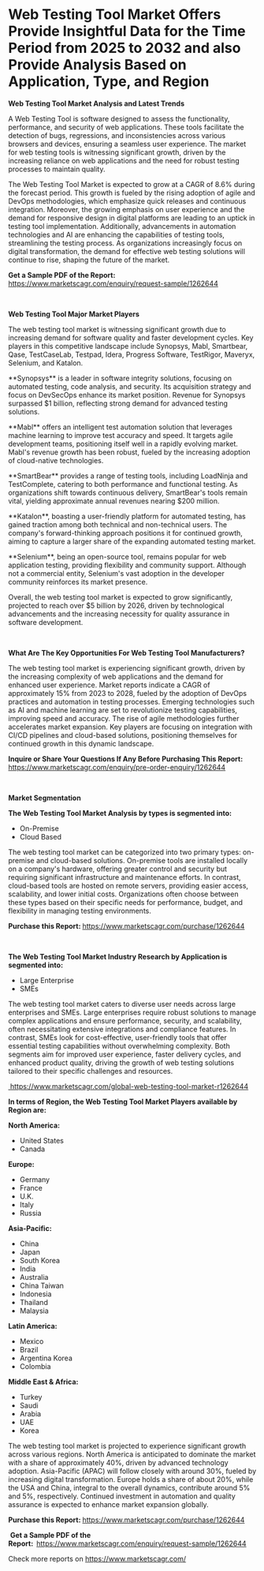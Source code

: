 <p><h1>Web Testing Tool Market Offers Provide Insightful Data for the Time Period from 2025 to 2032 and also Provide Analysis Based on Application, Type, and Region</h1></p><p><strong>Web Testing Tool Market Analysis and Latest Trends</strong></p>
<p><p>A Web Testing Tool is software designed to assess the functionality, performance, and security of web applications. These tools facilitate the detection of bugs, regressions, and inconsistencies across various browsers and devices, ensuring a seamless user experience. The market for web testing tools is witnessing significant growth, driven by the increasing reliance on web applications and the need for robust testing processes to maintain quality. </p><p>The Web Testing Tool Market is expected to grow at a CAGR of 8.6% during the forecast period. This growth is fueled by the rising adoption of agile and DevOps methodologies, which emphasize quick releases and continuous integration. Moreover, the growing emphasis on user experience and the demand for responsive design in digital platforms are leading to an uptick in testing tool implementation. Additionally, advancements in automation technologies and AI are enhancing the capabilities of testing tools, streamlining the testing process. As organizations increasingly focus on digital transformation, the demand for effective web testing solutions will continue to rise, shaping the future of the market.</p></p>
<p><strong>Get a Sample PDF of the Report:&nbsp;</strong> <a href="https://www.marketscagr.com/enquiry/request-sample/1262644?utm_campaign=3032&utm_medium=2&utm_source=Github&utm_content=ia&utm_term=09032025&utm_id=web-testing-tool">https://www.marketscagr.com/enquiry/request-sample/1262644</a></p>
<p>&nbsp;</p>
<p><strong>Web Testing Tool Major Market Players</strong></p>
<p><p>The web testing tool market is witnessing significant growth due to increasing demand for software quality and faster development cycles. Key players in this competitive landscape include Synopsys, Mabl, Smartbear, Qase, TestCaseLab, Testpad, Idera, Progress Software, TestRigor, Maveryx, Selenium, and Katalon.</p><p>**Synopsys** is a leader in software integrity solutions, focusing on automated testing, code analysis, and security. Its acquisition strategy and focus on DevSecOps enhance its market position. Revenue for Synopsys surpassed $1 billion, reflecting strong demand for advanced testing solutions.</p><p>**Mabl** offers an intelligent test automation solution that leverages machine learning to improve test accuracy and speed. It targets agile development teams, positioning itself well in a rapidly evolving market. Mabl's revenue growth has been robust, fueled by the increasing adoption of cloud-native technologies.</p><p>**SmartBear** provides a range of testing tools, including LoadNinja and TestComplete, catering to both performance and functional testing. As organizations shift towards continuous delivery, SmartBear's tools remain vital, yielding approximate annual revenues nearing $200 million.</p><p>**Katalon**, boasting a user-friendly platform for automated testing, has gained traction among both technical and non-technical users. The company's forward-thinking approach positions it for continued growth, aiming to capture a larger share of the expanding automated testing market.</p><p>**Selenium**, being an open-source tool, remains popular for web application testing, providing flexibility and community support. Although not a commercial entity, Selenium's vast adoption in the developer community reinforces its market presence.</p><p>Overall, the web testing tool market is expected to grow significantly, projected to reach over $5 billion by 2026, driven by technological advancements and the increasing necessity for quality assurance in software development.</p></p>
<p>&nbsp;</p>
<p><strong>What Are The Key Opportunities For Web Testing Tool Manufacturers?</strong></p>
<p><p>The web testing tool market is experiencing significant growth, driven by the increasing complexity of web applications and the demand for enhanced user experience. Market reports indicate a CAGR of approximately 15% from 2023 to 2028, fueled by the adoption of DevOps practices and automation in testing processes. Emerging technologies such as AI and machine learning are set to revolutionize testing capabilities, improving speed and accuracy. The rise of agile methodologies further accelerates market expansion. Key players are focusing on integration with CI/CD pipelines and cloud-based solutions, positioning themselves for continued growth in this dynamic landscape.</p></p>
<p><strong>Inquire or Share Your Questions If Any Before Purchasing This Report:</strong> <a href="https://www.marketscagr.com/enquiry/pre-order-enquiry/1262644?utm_campaign=3032&utm_medium=2&utm_source=Github&utm_content=ia&utm_term=09032025&utm_id=web-testing-tool">https://www.marketscagr.com/enquiry/pre-order-enquiry/1262644</a></p>
<p>&nbsp;</p>
<p><strong>Market Segmentation</strong></p>
<p><strong>The Web Testing Tool Market Analysis by types is segmented into:</strong></p>
<p><ul><li>On-Premise</li><li>Cloud Based</li></ul></p>
<p><p>The web testing tool market can be categorized into two primary types: on-premise and cloud-based solutions. On-premise tools are installed locally on a company's hardware, offering greater control and security but requiring significant infrastructure and maintenance efforts. In contrast, cloud-based tools are hosted on remote servers, providing easier access, scalability, and lower initial costs. Organizations often choose between these types based on their specific needs for performance, budget, and flexibility in managing testing environments.</p></p>
<p><strong>Purchase this Report:&nbsp;</strong><a href="https://www.marketscagr.com/purchase/1262644?utm_campaign=3032&utm_medium=2&utm_source=Github&utm_content=ia&utm_term=09032025&utm_id=web-testing-tool">https://www.marketscagr.com/purchase/1262644</a></p>
<p>&nbsp;</p>
<p><strong>The Web Testing Tool Market Industry Research by Application is segmented into:</strong></p>
<p><ul><li>Large Enterprise</li><li>SMEs</li></ul></p>
<p><p>The web testing tool market caters to diverse user needs across large enterprises and SMEs. Large enterprises require robust solutions to manage complex applications and ensure performance, security, and scalability, often necessitating extensive integrations and compliance features. In contrast, SMEs look for cost-effective, user-friendly tools that offer essential testing capabilities without overwhelming complexity. Both segments aim for improved user experience, faster delivery cycles, and enhanced product quality, driving the growth of web testing solutions tailored to their specific challenges and resources.</p></p>
<p><a href="https://www.marketscagr.com/global-web-testing-tool-market-r1262644?utm_campaign=3032&utm_medium=2&utm_source=Github&utm_content=ia&utm_term=09032025&utm_id=web-testing-tool">&nbsp;https://www.marketscagr.com/global-web-testing-tool-market-r1262644</a></p>
<p><strong>In terms of Region, the Web Testing Tool Market Players available by Region are:</strong></p>
<p>
    <p> <strong> North America: </strong>
        <ul>
            <li>United States</li>
            <li>Canada</li>
        </ul>
        </p> 
    <p> <strong> Europe: </strong>
        <ul>
            <li>Germany</li>
            <li>France</li>
            <li>U.K.</li>
            <li>Italy</li>
            <li>Russia</li>
        </ul>
        </p> 
    <p> <strong> Asia-Pacific: </strong>
        <ul>
            <li>China</li>
            <li>Japan</li>
            <li>South Korea</li>
            <li>India</li>
            <li>Australia</li>
            <li>China Taiwan</li>
            <li>Indonesia</li>
            <li>Thailand</li>
            <li>Malaysia</li>
        </ul>
        </p> 
    <p> <strong> Latin America: </strong>
        <ul>
            <li>Mexico</li>
            <li>Brazil</li>
            <li>Argentina Korea</li>
            <li>Colombia</li>
        </ul>
        </p> 
    <p> <strong> Middle East & Africa: </strong>
        <ul>
            <li>Turkey</li>
            <li>Saudi</li>
            <li>Arabia</li>
            <li>UAE</li>
            <li>Korea</li>
        </ul>
    </p>
    </p>
<p><p>The web testing tool market is projected to experience significant growth across various regions. North America is anticipated to dominate the market with a share of approximately 40%, driven by advanced technology adoption. Asia-Pacific (APAC) will follow closely with around 30%, fueled by increasing digital transformation. Europe holds a share of about 20%, while the USA and China, integral to the overall dynamics, contribute around 5% and 5%, respectively. Continued investment in automation and quality assurance is expected to enhance market expansion globally.</p></p>
<p><strong>Purchase this Report: </strong><a href="https://www.marketscagr.com/purchase/1262644?utm_campaign=3032&utm_medium=2&utm_source=Github&utm_content=ia&utm_term=09032025&utm_id=web-testing-tool">https://www.marketscagr.com/purchase/1262644</a></p>
<p>&nbsp;<strong>Get a Sample PDF of the Report:&nbsp;&nbsp;</strong><a href="https://www.marketscagr.com/enquiry/request-sample/1262644?utm_campaign=3032&utm_medium=2&utm_source=Github&utm_content=ia&utm_term=09032025&utm_id=web-testing-tool">https://www.marketscagr.com/enquiry/request-sample/1262644</a></p>
<p><strong></strong></p>
<p>Check more reports on <a href="https://www.marketscagr.com/?utm_campaign=3032&utm_medium=2&utm_source=Github&utm_content=ia&utm_term=09032025&utm_id=web-testing-tool">https://www.marketscagr.com/</a></p>